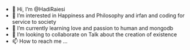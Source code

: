 - 👋 Hi, I’m @HadiRaiesi
- 👀 I’m interested in Happiness and Philosophy and irfan and coding for service to society
- 🌱 I’m currently learning love and passion to human and mongodb
- 💞️ I’m looking to collaborate on Talk about the creation of existence
- 📫 How to reach me ...

<!---
HadiRaiesi/HadiRaiesi is a ✨ special ✨ repository because its `README.md` (this file) appears on your GitHub profile.
You can click the Preview link to take a look at your changes.
--->

